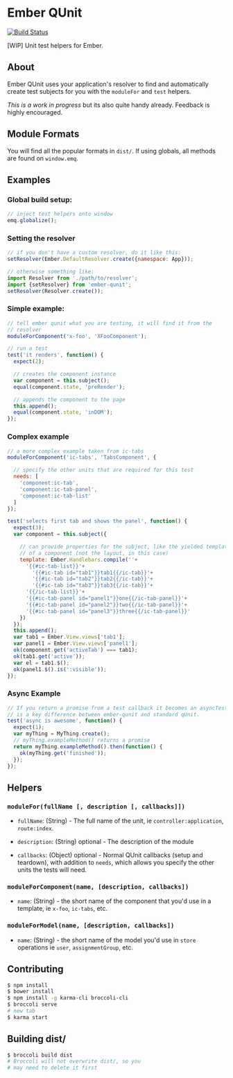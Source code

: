 Ember QUnit
===========

[![Build Status](https://travis-ci.org/rpflorence/ember-qunit.png)](https://travis-ci.org/rpflorence/ember-qunit)

[WIP] Unit test helpers for Ember.

About
-----

Ember QUnit uses your application's resolver to find and automatically
create test subjects for you with the `moduleFor` and `test` helpers.

*This is a work in progress* but its also quite handy already. Feedback
is highly encouraged.

Module Formats
--------------

You will find all the popular formats in `dist/`. If using globals, all
methods are found on `window.emq`.

Examples
--------

### Global build setup:

```js
// inject test helpers onto window
emq.globalize();
```

### Setting the resolver

```js
// if you don't have a custom resolver, do it like this:
setResolver(Ember.DefaultResolver.create({namespace: App}));

// otherwise something like:
import Resolver from './path/to/resolver';
import {setResolver} from 'ember-qunit';
setResolver(Resolver.create());
```

### Simple example:

```js
// tell ember qunit what you are testing, it will find it from the
// resolver
moduleForComponent('x-foo', 'XFooComponent');

// run a test
test('it renders', function() {
  expect(2);

  // creates the component instance
  var component = this.subject();
  equal(component.state, 'preRender');

  // appends the component to the page
  this.append();
  equal(component.state, 'inDOM');
});
```

### Complex example

```js
// a more complex example taken from ic-tabs
moduleForComponent('ic-tabs', 'TabsComponent', {

  // specify the other units that are required for this test
  needs: [
    'component:ic-tab',
    'component:ic-tab-panel',
    'component:ic-tab-list'
  ]
});

test('selects first tab and shows the panel', function() {
  expect(3);
  var component = this.subject({

    // can provide properties for the subject, like the yielded template
    // of a component (not the layout, in this case)
    template: Ember.Handlebars.compile(''+
      '{{#ic-tab-list}}'+
        '{{#ic-tab id="tab1"}}tab1{{/ic-tab}}'+
        '{{#ic-tab id="tab2"}}tab2{{/ic-tab}}'+
        '{{#ic-tab id="tab3"}}tab3{{/ic-tab}}'+
      '{{/ic-tab-list}}'+
      '{{#ic-tab-panel id="panel1"}}one{{/ic-tab-panel}}'+
      '{{#ic-tab-panel id="panel2"}}two{{/ic-tab-panel}}'+
      '{{#ic-tab-panel id="panel3"}}three{{/ic-tab-panel}}'
    })
  });
  this.append();
  var tab1 = Ember.View.views['tab1'];
  var panel1 = Ember.View.views['panel1'];
  ok(component.get('activeTab') === tab1);
  ok(tab1.get('active'));
  var el = tab1.$();
  ok(panel1.$().is(':visible'));
});
```

### Async Example

```js
// If you return a promise from a test callback it becomes an asyncTest. This
// is a key difference between ember-qunit and standard qUnit.
test('async is awesome', function() {
  expect(1);
  var myThing = MyThing.create();
  // myThing.exampleMethod() returns a promise
  return myThing.exampleMethod().then(function() {
    ok(myThing.get('finished'));
  });
});
```

Helpers
-------

### `moduleFor(fullName [, description [, callbacks]])`

- `fullName`: (String) - The full name of the unit, ie
  `controller:application`, `route:index`.

- `description`: (String) optional - The description of the module

- `callbacks`: (Object) optional - Normal QUnit callbacks (setup and
  teardown), with addition to `needs`, which allows you specify the
  other units the tests will need.

### `moduleForComponent(name, [description, callbacks])`

- `name`: (String) - the short name of the component that you'd use in a
  template, ie `x-foo`, `ic-tabs`, etc.

### `moduleForModel(name, [description, callbacks])`

- `name`: (String) - the short name of the model you'd use in `store`
  operations ie `user`, `assignmentGroup`, etc.

Contributing
------------

```sh
$ npm install
$ bower install
$ npm install -g karma-cli broccoli-cli
$ broccoli serve
# new tab
$ karma start
```

Building dist/
--------------

```sh
$ broccoli build dist
# Broccoli will not overwrite dist/, so you
# may need to delete it first
```

